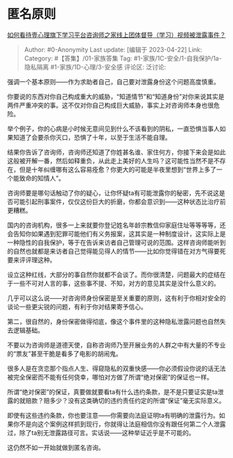 # 匿名原则
[如何看待壹心理旗下学习平台咨询师之家线上团体督导（学习）视频被泄露事件？](https://www.zhihu.com/question/418734509/answer/2995211687)

> Author: #0-Anonymity
> Last update: [编辑于 2023-04-22]
> Link:
> Category: #【答集】/01-家族答集 
> Tag: #1-家族/1C-安全/1-自我保护/1a-隐私隔离 #1-家族/1D-心理/3-安全感
> 评论区:
> 泛讨论:

强调一个基本原则——作为求助者自己，自己要对泄露身份这个问题高度慎重。

你要说的东西对你自己构成重大的威胁，“知道情节”和“知道身份”对你来说其实是两件严重冲突的事。这不仅对你自己构成巨大威胁，事实上对咨询师本身也很危险。

举个例子，你的心病是小时候无意间见到什么不该看到的阴私，一直恐惧当事人如果知道了会要杀你灭口，恐惧了十年，以至于生活不能自理。

结果你告诉了咨询师，咨询师还知道了你姓甚名谁、家住何方，你接下来会是如此这般被开解一番，然后如释重负，从此走上美好的人生吗？这可能性当然不是不存在，但是十年纠缠哪有这么容易痊愈？你更大的可能是半夜里想到“世界上多了一个能致命的知情人”。

咨询师要是哪句话触动了你的疑心，让你怀疑ta有可能泄露你的秘密，先不说这是否可能引起刑事案件，仅仅这份巨大的折磨，你都会意识到——这种状态比治疗前更糟糕。

国内的咨询机构，很多一上来就要你登记姓名年龄宗教信仰家庭住址等等等等，还会告知你如果遇到犯罪可能他们有义务报案，这其实是一种制度设计，这实际上是一种隐性的自我保护，等于在告诉来访者自己管理可说的范围。这样咨询师能听到的自然也就都是来访者自己觉得能见得人的情节——比如你觉得错在对方气得要死要来评评理这种。

设立这种红线，大部分的事自然你就都不会谈了。而你很清楚，问题最大的症结在于一些不可对人言的事，这些事不提、不知，对方的意见其实是没什么意义的。

几乎可以这么说——对咨询师身份保密是至关重要的原则，这有利于你相对安全的谈论一些更尖锐的问题，有利于你对结果寄予信心。

第二，很自然的，身份保密做得彻底，像这个事件里的这种隐私泄露问题也自然失去逻辑基础。

不要以为咨询师是道德天使，自称咨询师乃至开展业务的人群之中有大量的不专业的“票友”甚至干脆是看多了电影的胡闹鬼。

很多人是在贪恋那个指点人生、得窥隐私的双重快感——你必须假设你说的话无法被完全保密而不能有任何侥幸，哪怕对方做了所谓“绝对保密”的保证也一样。

所谓“绝对保密”的保证，真要做就要看ta有什么违约条款，是不是只要证实是ta泄露的就赔款？赔多少？没有这类确切的违约责任约定的所谓“保证”毫无实际意义。

即使有这些违约条款，你也要注意——你需要向法庭证明ta有明确的泄露行为。如果你不是向这个案例这样抓到现行，你就得让法庭相信你没有跟任何第二个人泄露过，除了ta别无泄露路径可言。实话说——这种举证近乎是不可能的。

这仍然不如一开始就做到匿名咨询。
